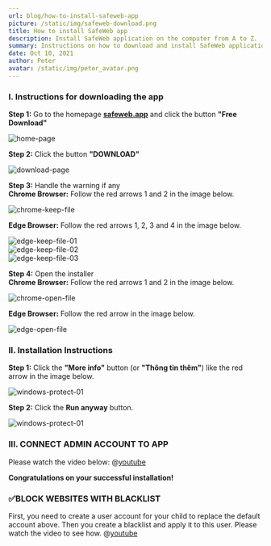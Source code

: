 ```yaml
---
url: blog/how-to-install-safeweb-app
picture: /static/img/safeweb-download.png
title: How to install SafeWeb app
description: Install SafeWeb application on the computer from A to Z.
summary: Instructions on how to download and install SafeWeb application on Windows from Chrome and Edge browsers. You follow these steps.
date: Oct 10, 2021
author: Peter
avatar: /static/img/peter_avatar.png
---
```

### I. Instructions for downloading the app
**Step 1:** Go to the homepage **[safeweb.app](https://safeweb.app/en/)** and click the button **"Free Download"**

![home-page](/static/img/safeweb-how-to-install-01-en.png)

**Step 2:** Click the button **"DOWNLOAD"**

![download-page](/static/img/safeweb-how-to-install-02-en.png)

**Step 3:** Handle the warning if any\
**Chrome Browser:** Follow the red arrows 1 and 2 in the image below.

![chrome-keep-file](/static/img/safeweb-how-to-install-chrome-01.png)

**Edge Browser:** Follow the red arrows 1, 2, 3 and 4 in the image below.

![edge-keep-file-01](/static/img/safeweb-how-to-install-edge-01.png)\
![edge-keep-file-02](/static/img/safeweb-how-to-install-edge-02.png)\
![edge-keep-file-03](/static/img/safeweb-how-to-install-edge-03.png)

**Step 4:** Open the installer\
**Chrome Browser:** Follow the red arrows 1 and 2 in the image below.

![chrome-open-file](/static/img/safeweb-how-to-install-chrome-02.png)

**Edge Browser:** Follow the red arrow in the image below.

![edge-open-file](/static/img/safeweb-how-to-install-edge-04.png)

### II. Installation Instructions
**Step 1:** Click the **"More info"** button (or **"Thông tin thêm"**) like the red arrow in the image below.

![windows-protect-01](/static/img/safeweb-how-to-install-05.png)

**Step 2:** Click the **Run anyway** button.

![windows-protect-01](/static/img/safeweb-how-to-install-06.png)

### III. CONNECT ADMIN ACCOUNT TO APP
Please watch the video below:
@[youtube](https://www.youtube.com/watch?v=HFnaqzxWinw)

**Congratulations on your successful installation!**

### ✅BLOCK WEBSITES WITH BLACKLIST
First, you need to create a user account for your child to replace the default account above. Then you create a blacklist and apply it to this user. Please watch the video to see how.
@[youtube](https://www.youtube.com/watch?v=RB_0COPQc9g)